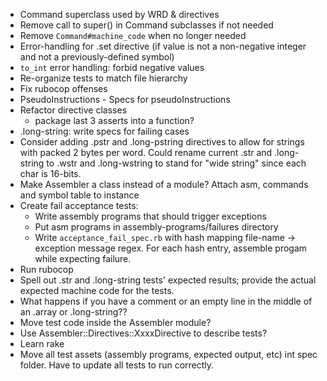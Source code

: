 - Command superclass used by WRD & directives
- Remove call to super() in Command subclasses if not needed
- Remove `Command#machine_code` when no longer needed
- Error-handling for .set directive (if value is not a non-negative
  integer and not a previously-defined symbol)
- `to_int` error handling:  forbid negative values
- Re-organize tests to match file hierarchy
- Fix rubocop offenses
- PseudoInstructions - Specs for pseudoInstructions
- Refactor directive classes
    - package last 3 asserts into a function?
- .long-string:  write specs for failing cases
- Consider adding .pstr and .long-pstring directives to allow for
  strings with packed 2 bytes per word.
  Could rename current .str and .long-string to .wstr and .long-wstring
  to stand for "wide string" since each char is 16-bits.
- Make Assembler a class instead of a module?
  Attach asm, commands and symbol table to instance
- Create fail acceptance tests:
    - Write assembly programs that should trigger exceptions
    - Put asm programs in assembly-programs/failures directory
    - Write `acceptance_fail_spec.rb` with hash mapping
      file-name -> exception message regex.
      For each hash entry, assemble progam while expecting failure.
- Run rubocop
- Spell out .str and .long-string tests' expected results; provide
  the actual expected machine code for the tests.
- What happens if you have a comment or an empty line in the middle
  of an .array or .long-string??
- Move test code inside the Assembler module?
- Use Assembler::Directives::XxxxDirective to describe tests?
- Learn rake
- Move all test assets (assembly programs, expected output, etc)
  int spec folder.  Have to update all tests to run correctly.
